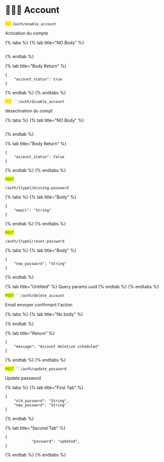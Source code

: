 # 🧑‍🤝‍🧑 Account

<mark style="color:orange;">`PUT`</mark> /`auth/enable_account`&#x20;

Activation du compte

{% tabs %}
{% tab title="NO Body" %}
```
```
{% endtab %}

{% tab title="Body Return" %}
```
{
	"account_status": true
}
```
{% endtab %}
{% endtabs %}



<mark style="color:orange;">`PUT`</mark>` ``/auth/disable_account`&#x20;

désactivation du compt

{% tabs %}
{% tab title="NO Body" %}
```
```
{% endtab %}

{% tab title="Body Return" %}
```
{
	"account_status": false
}
```
{% endtab %}
{% endtabs %}



<mark style="color:green;">`POST`</mark>&#x20;

```
/auth/{type}/missing-password
```

{% tabs %}
{% tab title="Body" %}
```
{
    "email": "String"
}    
```
{% endtab %}
{% endtabs %}



<mark style="color:green;">`POST`</mark>

```
/auth/{type}/reset-password
```

{% tabs %}
{% tab title="Body" %}
```
{
    "new_password": "String"
}
```
{% endtab %}

{% tab title="Untitled" %}
Query params uuid
{% endtab %}
{% endtabs %}





<mark style="color:green;">`POST`</mark>` ``/auth/delete_account`

Email envoyer confirmant l'action

{% tabs %}
{% tab title="No body" %}

{% endtab %}

{% tab title="Return" %}
```
{
	"message": "Account deletion scheduled"
}
```
{% endtab %}
{% endtabs %}



<mark style="color:green;">`POST`</mark>` ``/auth/update_password`

Update password

{% tabs %}
{% tab title="First Tab" %}
```
{
    "old_password": "String",
    "new_password": "String"
}
```


{% endtab %}

{% tab title="Second Tab" %}
```
{
    		"password": "updated",
}
```
{% endtab %}
{% endtabs %}

